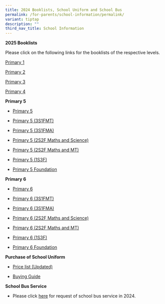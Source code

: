 ```yaml
---
title: 2024 Booklists, School Uniform and School Bus
permalink: /for-parents/school-information/permalink/
variant: tiptap
description: ""
third_nav_title: School Information
---
```

<p><strong>2025 Booklists</strong>
</p>
<p>Please click on the following links for the booklists of the respective
levels.</p>
<p><a href="/files/2025 Booklist/P1.pdf" rel="noopener nofollow" target="_blank">Primary 1</a>
</p>
<p><a href="/files/2025 Booklist/P2.pdf" rel="noopener nofollow" target="_blank">Primary 2</a>
</p>
<p><a href="/files/2025 Booklist/P3.pdf" rel="noopener nofollow" target="_blank">Primary 3</a>
</p>
<p><a href="/files/2025 Booklist/P4.pdf" rel="noopener nofollow" target="_blank">Primary 4</a>
</p>
<p><strong>Primary 5</strong>
</p>
<ul data-tight="true" class="tight">
<li>
<p><a href="/files/YCKPS_P5_09_11_2023.pdf" rel="noopener noreferrer nofollow" target="_blank">Primary 5</a>
</p>
</li>
<li>
<p><a href="/files/YCKPS_P5_3S1F_MT_09_11_2023.pdf" rel="noopener noreferrer nofollow" target="_blank">Primary 5 (3S1FMT)</a>
</p>
</li>
<li>
<p><a href="/files/YCKPS_P5_3S1F_MA_09_11_2023.pdf" rel="noopener noreferrer nofollow" target="_blank">Primary 5 (3S1FMA)</a>
</p>
</li>
<li>
<p><a href="/files/YCKPS_P5_2S_FMA_SC_09_11_2023.pdf" rel="noopener noreferrer nofollow" target="_blank">Primary 5 (2S2F Maths and Science)</a>
</p>
</li>
<li>
<p><a href="/files/YCKPS_P5_2S_FMA_MT_09_11_2023.pdf" rel="noopener noreferrer nofollow" target="_blank">Primary 5 (2S2F Maths and MT)</a>
</p>
</li>
<li>
<p><a href="/files/YCKPS_P5_1S3F_09_11_2023.pdf" rel="noopener noreferrer nofollow" target="_blank">Primary 5 (1S3F)</a>
</p>
</li>
<li>
<p><a href="/files/YCKPS_P5_FDN_09_11_2023.pdf" rel="noopener noreferrer nofollow" target="_blank">Primary 5 Foundation</a>
</p>
</li>
</ul>
<p><strong>Primary 6</strong>
</p>
<ul data-tight="true" class="tight">
<li>
<p><a href="/files/YCKPS_P6_09_11_2023.pdf" rel="noopener noreferrer nofollow" target="_blank">Primary 6</a>
</p>
</li>
<li>
<p><a href="/files/YCKPS_P6_3S1F_MT_09_11_2023.pdf" rel="noopener noreferrer nofollow" target="_blank">Primary 6 (3S1FMT)</a>
</p>
</li>
<li>
<p><a href="/files/YCKPS_P6_3S1F_MA_09_11_2023.pdf" rel="noopener noreferrer nofollow" target="_blank">Primary 6 (3S1FMA)</a>
</p>
</li>
<li>
<p><a href="/files/YCKPS_P6_2S_FMA_SC_09_11_2023.pdf" rel="noopener noreferrer nofollow" target="_blank">Primary 6 (2S2F Maths and Science)</a>
</p>
</li>
<li>
<p><a href="/files/YCKPS_P6_2S_FMA_MT_09_11_2023.pdf" rel="noopener noreferrer nofollow" target="_blank">Primary 6 (2S2F Maths and MT)</a>
</p>
</li>
<li>
<p><a href="/files/YCKPS_P6_1S3F_09_11_2023.pdf" rel="noopener noreferrer nofollow" target="_blank">Primary 6 (1S3F)</a>
</p>
</li>
<li>
<p><a href="/files/YCKPS_P6_FDN_09_11_2023.pdf" rel="noopener noreferrer nofollow" target="_blank">Primary 6 Foundation</a>
</p>
</li>
</ul>
<p><strong>Purchase of School Uniform</strong>
</p>
<ul data-tight="true" class="tight">
<li>
<p><a href="/files/YCKPS___Uniform_Order_Form.pdf" rel="noopener nofollow" target="_blank">Price list (Updated)</a>
</p>
</li>
<li>
<p><a href="/files/Buying_Guide___Home_Delivery___Self_Collection_Uniform_Vendor_.pdf" rel="noopener noreferrer nofollow" target="_blank">Buying Guide</a>
</p>
</li>
</ul>
<p><strong>School Bus Service</strong>
</p>
<ul data-tight="true" class="tight">
<li>
<p>Please click <a href="/files/Request_Bus_Service_Form_2024.pdf" rel="noopener noreferrer nofollow" target="_blank">here</a> for
request of school bus service in 2024.</p>
<p></p>
</li>
</ul>
<p></p>